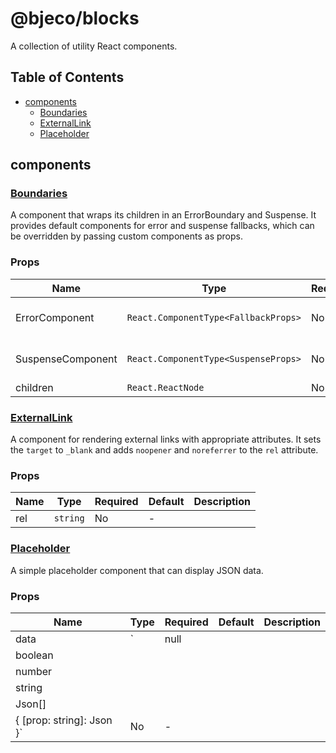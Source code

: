 # @bjeco/blocks

A collection of utility React components.

## Table of Contents

- [components](#components)
  - [Boundaries](#boundaries)
  - [ExternalLink](#externallink)
  - [Placeholder](#placeholder)

## components

### [Boundaries](src/components/Boundaries/Boundaries.tsx)

A component that wraps its children in an ErrorBoundary and Suspense.
It provides default components for error and suspense fallbacks,
which can be overridden by passing custom components as props.

### Props

| Name | Type | Required | Default | Description |
|------|------|----------|---------|-------------|
| ErrorComponent | `React.ComponentType<FallbackProps>` | No | Custom function | Can provide an ErrorComponent to show as a fallback. |
| SuspenseComponent | `React.ComponentType<SuspenseProps>` | No | Custom function | Can provide an SuspenseComponent to show as a fallback. |
| children | `React.ReactNode` | No | - |  |


### [ExternalLink](src/components/ExternalLink/ExternalLink.tsx)

A component for rendering external links with appropriate attributes.
It sets the `target` to `_blank` and adds `noopener` and `noreferrer` to the `rel` attribute.

### Props

| Name | Type | Required | Default | Description |
|------|------|----------|---------|-------------|
| rel | `string` | No | - |  |


### [Placeholder](src/components/Placeholder/Placeholder.tsx)

A simple placeholder component that can display JSON data.

### Props

| Name | Type | Required | Default | Description |
|------|------|----------|---------|-------------|
| data | `| null
| boolean
| number
| string
| Json[]
| { [prop: string]: Json }` | No | - |  |
